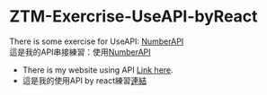# ZTM-Exercrise-UseAPI-byReact
There is some exercise for UseAPI: [NumberAPI](http://numbersapi.com/#random/math "title")  
這是我的API串接練習：使用[NumberAPI](http://numbersapi.com/#random/math "title")
- There is my website using API [Link here](https://joeban0608.github.io/ZTM-Exercrise-UseAPI-byReact/ "title").  
- 這是我的使用API by react練習[連結](https://joeban0608.github.io/ZTM-Exercrise-UseAPI-byReact/ "title")  
